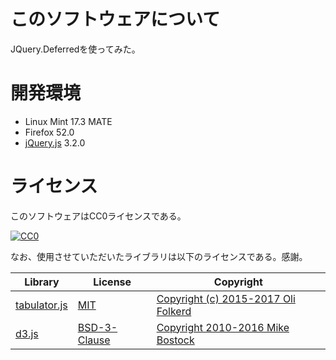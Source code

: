 # このソフトウェアについて

JQuery.Deferredを使ってみた。

# 開発環境

* Linux Mint 17.3 MATE
* Firefox 52.0
* [jQuery.js](https://jquery.com/) 3.2.0

# ライセンス

このソフトウェアはCC0ライセンスである。

[![CC0](http://i.creativecommons.org/p/zero/1.0/88x31.png "CC0")](http://creativecommons.org/publicdomain/zero/1.0/deed.ja)

なお、使用させていただいたライブラリは以下のライセンスである。感謝。

Library|License|Copyright
-------|-------|---------
[tabulator.js](https://github.com/olifolkerd/tabulator)|[MIT](https://opensource.org/licenses/MIT)|[Copyright (c) 2015-2017 Oli Folkerd](https://github.com/olifolkerd/tabulator/blob/master/LICENSE)
[d3.js](https://d3js.org/)|[BSD-3-Clause](https://opensource.org/licenses/BSD-3-Clause)|[Copyright 2010-2016 Mike Bostock](https://github.com/d3/d3/blob/master/LICENSE)

